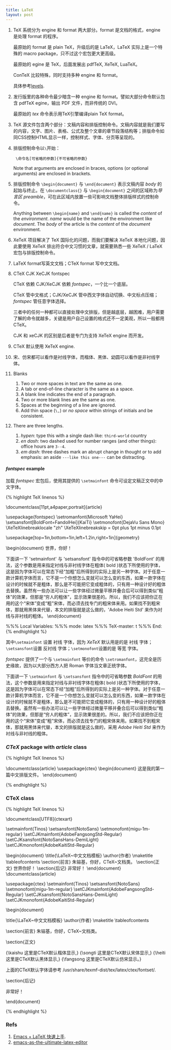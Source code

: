 ```yaml
---
title: LaTeX
layout: post
---
```


1. TeX 系统分为 engine 和 format 两大部分。format 是文档的格式，engine 是处理 format 的程序。

   最原始的 format 是 plain TeX，升级后的是 LaTeX，LaTeX 实际上是一个特殊的 macro package，只不过这个宏包更大更高级。

   最原始的 egine 是 TeX，后面发展出 pdfTeX, XeTeX, LuaTeX。

   ConTeX 比较特殊，同时支持多种 engine 和 format。

   具体参考[levels](https://www.tug.org/levels.html).
2. 发行版里的各种命令最少暗含一种 engine 和 format。譬如大部分命令默认包含 pdfTeX egine，输出 PDF 文件，而非传统的 DVI。

   最原始的 *tex* 命令表示用TeX引擎编译plain TeX format。
1. TeX 源文件包含两个部分：文稿内容和排版控制命令。文稿内容就是我们要写的内容，文字、图片、表格、公式及整个文章的章节段落结构等；排版命令如同CSS控制HTML显示一样，控制样式、字体、分页等呈现的。
2. 排版控制命令以`\`开始：

        \命令名[可省略的参数]{不可省略的参数}

    Note that arguments are enclosed in braces, options (or optional arguments) are enclosed in brackets.
3. 排版控制命令 `\begin{document}` 与 `\end{document}` 表示文稿内容 *body* 的起始与终止。在 `\documentclass{}` 与 `\begin{document}` 之间的区域称为*导言区 preamble*，可在此区域内放置一些可影响文档整体排版样式的控制命令。

    Anything between `\begin{name}` and `\end{name}` is called the *content* of the *environment*. *name* would be the name of the environment like *document*. The *body* of the article is the *content* of the *document* environment.
4. XeTeX 项目解决了 TeX 国际化的问题，而我们要解决 XeTeX 本地化问题，因此要使用 XeTeX 排出符合中文习惯的文章，就需要熟悉一些 XeTeX / LaTeX 宏包与排版控制命令。
5. LaTeX format写英文文档；CTeX format 写中文文档。
5. CTeX CJK XeCJK fontspec

    CTeX 依赖 CJK/XeCJK 依赖 *fontspec*，一个比一个底层。

    CTeX 管中文格式；CJK/XeCJK 管中西文字体自动切换、中文标点压缩；*fontspec* 管任意字体选择。

    三者中的任何一种都可以直接处理中文排版，但是越底层，越困难，用户需要了解的命令就越多，关键是用户自己设置的格式还不一定美观，所以一般都用 CTeX。

    CJK 和 xeCJK 的区别是后者是专门为支持 XeTeX engine 而开发。
5. CTeX 默认使用 XeTeX engine.
6. 宋、仿宋都可以看作是衬线字体，而楷体、黑体、幼圆可以看作是非衬线字体。
7. Blanks
    1. Two or more spaces in text are the same as one.
    2. A tab or end-of-line character is the same as a space.
    3. A blank line indicates the end of a paragraph.
    4. Two or more blank lines are the same as one.
    5. Spaces at the beginning of a line are ignored.
    6. Add thin space (`\,`) or *no space* within strings of initials and be consistent.
8. There are three lengths.
    1. *hypen*: type this with a single dash like: `third-world` country
    2. *en dash*: two dashed used for number ranges (and other things): office hours are `3--4`.
    3. *em dash*: three dashes mark an abrupt change in thought or to add emphasis: an aside `---like this one---` can be distracting.

#### *fontspec* example

加载 *fontspec* 宏包后，使用其提供的 `\setmainfont` 命令可设定文稿正文中的中文字体。

{% highlight TeX linenos %}

\documentclass[11pt,a4paper,portrait]{article}

\usepackage{fontspec}
\setromanfont{Microsoft YaHei}
\setsansfont[BoldFont=FandolHei]{KaiTi}
\setmonofont{DejaVu Sans Mono}
\XeTeXlinebreaklocale "zh"
\XeTeXlinebreakskip = 0pt plus 1pt minus 0.1pt

\usepackage[top=1in,bottom=1in,left=1.2in,right=1in]{geometry}

\begin{document}
世界，你好！

下面讲一下 'setmainfont' 与 'setsansfont' 指令中的可省略参数 'BoldFont' 的用法，这个参数是用来指定衬线与非衬线字体在粗体( bold )状态下所使用的字体，这是因为字体可以在常态下经“加粗”后所得到的实际上是另一种字体。对于任意一款计算机字体而言，它不是一个你想怎么变就可以怎么变的东西，如果一款字体在设计的时候就不是粗体，那么是不可能把它变成粗体的，只有用一种设计好的粗体去替换。虽然有一些办法可以让一些字体经过微量平移并叠合后可以得到类似“粗体”的效果，但那是“穷人的粗体”，显示效果很差的。所以，我们不应该把你正在用的这个“宋体”变成“粗”宋体，而必须去找专门的粗宋体来用。如果找不到粗宋体，那就用黑体来代替，本文的排版就是这么做的，'Adobe Heiti Std' 来作为衬线与非衬线的粗体。
\end{document}

%%% Local Variables:
%%% mode: latex
%%% TeX-master: t
%%% End:
{% endhighlight %}

其中`\setmainfont` 设置 衬线 字体，因为 *XeTeX* 默认用是的是 衬线 字体；`\setsansfont`设置 反衬线 字体；`\setmonofont`设置的是 等宽 字体。

*fontspec* 提供了一个与 `\setmainfont` 等价的命令 `\setromanfont`，这完全是历史缘故，因为以大部分西方人把 Roman 字体当文章正统字体。

下面讲一下 `\setmainfont` 与 `\setsansfont` 指令中的可省略参数 *BoldFont* 的用法，这个参数是用来指定衬线与非衬线字体在粗体( bold )状态下所使用的字体，这是因为字体可以在常态下经“加粗”后所得到的实际上是另一种字体。对于任意一款计算机字体而言，它不是一个你想怎么变就可以怎么变的东西，如果一款字体在设计的时候就不是粗体，那么是不可能把它变成粗体的，只有用一种设计好的粗体去替换。虽然有一些办法可以让一些字体经过微量平移并叠合后可以得到类似“粗体”的效果，但那是“穷人的粗体”，显示效果很差的。所以，我们不应该把你正在用的这个“宋体”变成“粗”宋体，而必须去找专门的粗宋体来用。如果找不到粗宋体，那就用黑体来代替，本文的排版就是这么做的，采用 *Adobe Heiti Std* 来作为衬线与非衬线的粗体。

###  *CTeX* package with *article* class

{% highlight TeX linenos %}

\documentclass{article}
\usepackage{ctex}
\begin{document}
这是我的第一篇中文排版文件。
\end{document}

{% endhighlight %}

###  CTeX class

{% highlight TeX linenos %}
  
\documentclass[UTF8]{ctexart}

\setmainfont{Tinos}
\setsansfont{NotoSans}
\setmonofont{migu-1m-regular}
\setCJKmainfont{AdobeFangsongStd-Regular}
\setCJKsansfont{NotoSansHans-DemiLight}
\setCJKmonofont{AdobeKaitiStd-Regular}

\begin{document}
\title{\LaTeX~中文文档模板}
\author{作者}
\maketitle
\tableofcontents
\section{前言}
朱镕基，你好，CTeX~文档类。
\section{正文}
世界你好！
\section{后记}
非常好！
\end{document}
\documentclass{article}

\usepackage{ctex}
\setmainfont{Tinos}
\setsansfont{NotoSans}
\setmonofont{migu-1m-regular}
\setCJKmainfont{AdobeFangsongStd-Regular}
\setCJKsansfont{NotoSansHans-DemiLight}
\setCJKmonofont{AdobeKaitiStd-Regular}

\begin{document}

\title{\LaTeX~中文文档模板}
\author{作者}
\maketitle
\tableofcontents

\section{前言}
朱镕基，你好，CTeX~文档类。

\section{正文}

{\kaishu 这里是CTeX默认楷体显示,} {\songti 这里是CTeX默认宋体显示,} {\heiti 这里是CTeX默认黑体显示,} {\fangsong 这里是CTeX默认仿宋显示。}

上面的CTeX默认字体请参考 /usr/share/texmf-dist/tex/latex/ctex/fontset/.

\section{后记}

非常好！

\end{document}

{% endhighlight %}

### Refs

1. [Emacs + LaTeX 快速上手](http://cs2.swfc.edu.cn/~wx672/lecture_notes/linux/latex/latex_tutorial.html).
2. [emacs-as-the-ultimate-latex-editor](http://piotrkazmierczak.com/2010/emacs-as-the-ultimate-latex-editor/)
